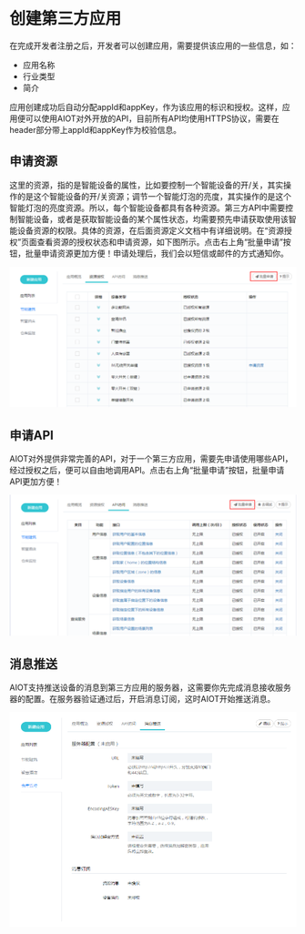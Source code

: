 # 创建第三方应用

在完成开发者注册之后，开发者可以创建应用，需要提供该应用的一些信息，如：

* 应用名称
* 行业类型
* 简介

应用创建成功后自动分配appId和appKey，作为该应用的标识和授权。这样，应用便可以使用AIOT对外开放的API，目前所有API均使用HTTPS协议，需要在header部分带上appId和appKey作为校验信息。

## 申请资源

这里的资源，指的是智能设备的属性，比如要控制一个智能设备的开/关，其实操作的是这个智能设备的开/关资源；调节一个智能灯泡的亮度，其实操作的是这个智能灯泡的亮度资源。所以，每个智能设备都具有各种资源。第三方API中需要控制智能设备，或者是获取智能设备的某个属性状态，均需要预先申请获取使用该智能设备资源的权限。具体的资源，在后面资源定义文档中有详细说明。在“资源授权”页面查看资源的授权状态和申请资源，如下图所示。点击右上角“批量申请”按钮，批量申请资源更加方便！申请处理后，我们会以短信或邮件的方式通知你。

![](/assets/资源授权.png)

## 申请API

AIOT对外提供非常完善的API，对于一个第三方应用，需要先申请使用哪些API，经过授权之后，便可以自由地调用API。点击右上角“批量申请”按钮，批量申请API更加方便！

![](/assets/API访问.png)

## 消息推送

AIOT支持推送设备的消息到第三方应用的服务器，这需要你先完成消息接收服务器的配置。在服务器验证通过后，开启消息订阅，这时AIOT开始推送消息。

![](/assets/消息推送.png)

